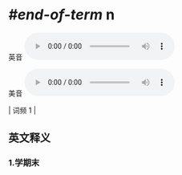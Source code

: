 # ***\#end-of-term*** n
英音
<audio src="./media/end-of-term1.aac" controls="controls"></audio>

美音
<audio src="./media/end-of-term2.aac" controls="controls"></audio>



| 词频 1 |  

英文释义
---
### 1.**学期末**  


